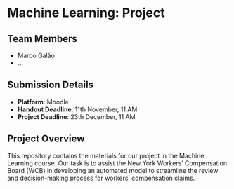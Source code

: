 # Machine Learning: Project

## Team Members
- Marco Galão
- ...

## Submission Details
- **Platform**: Moodle
- **Handout Deadline**: 11th November, 11 AM
- **Project Deadline**: 23th December, 11 AM

## Project Overview
This repository contains the materials for our project in the Machine Learning course. Our task is to assist the New York Workers’ Compensation Board (WCB) in developing an automated model to streamline the review and decision-making process for workers’ compensation claims.
